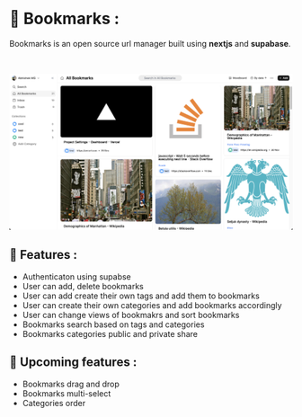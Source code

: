 &nbsp;
# :bookmark_tabs: Bookmarks :

Bookmarks is an open source url manager built using **nextjs** and **supabase**.

&nbsp;

![Dashboard screenshot](/public/dashboard-screenshot.png?raw=true "Dashboard screenshot")

  
## :rocket: Features :


- Authenticaton using supabse
- User can add, delete bookmarks
- User can add create their own tags and add them to bookmarks
- User can create their own categories and add bookmarks accordingly
- User can change views of bookmakrs and sort bookmarks
- Bookmarks search based on tags and categories
- Bookmarks categories public and private share

  

## :hammer: Upcoming features :

- Bookmarks drag and drop
- Bookmarks multi-select
- Categories order